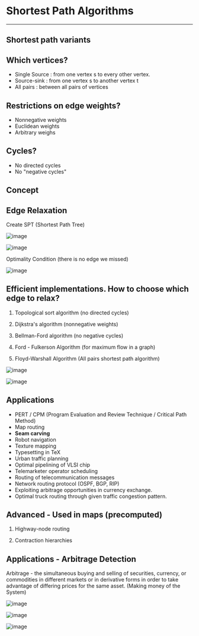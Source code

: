 # Shortest Path Algorithms

---

## Shortest path variants

## Which vertices?

- Single Source : from one vertex s to every other vertex.
- Source-sink : from one vertex s to another vertex t
- All pairs : between all pairs of vertices

## Restrictions on edge weights?

- Nonnegative weights
- Euclidean weights
- Arbitrary weighs

## Cycles?

- No directed cycles
- No "negative cycles"

## Concept

## Edge Relaxation

Create SPT (Shortest Path Tree)

![image](media/Shortest-Path-Algorithms-image1.png)

![image](media/Shortest-Path-Algorithms-image2.png)

Optimality Condition (there is no edge we missed)

![image](media/Shortest-Path-Algorithms-image3.png)

## Efficient implementations. How to choose which edge to relax?

1. Topological sort algorithm (no directed cycles)

2. Dijkstra's algorithm (nonnegative weights)

3. Bellman-Ford algorithm (no negative cycles)

4. Ford - Fulkerson Algorithm (for maximum flow in a graph)

5. Floyd-Warshall Algorithm (All pairs shortest path algorithm)

![image](media/Shortest-Path-Algorithms-image4.png)

![image](media/Shortest-Path-Algorithms-image5.png)

## Applications

- PERT / CPM (Program Evaluation and Review Technique / Critical Path Method)
- Map routing
- **Seam carving**
- Robot navigation
- Texture mapping
- Typesetting in TeX
- Urban traffic planning
- Optimal pipelining of VLSI chip
- Telemarketer operator scheduling
- Routing of telecommunication messages
- Network routing protocol (OSPF, BGP, RIP)
- Exploiting arbitrage opportunities in currency exchange.
- Optimal truck routing through given traffic congestion pattern.

## Advanced - Used in maps (precomputed)

1. Highway-node routing

2. Contraction hierarchies

## Applications - Arbitrage Detection

Arbitrage - the simultaneous buying and selling of securities, currency, or commodities in different markets or in derivative forms in order to take advantage of differing prices for the same asset. (Making money of the System)

![image](media/Shortest-Path-Algorithms-image6.png)

![image](media/Shortest-Path-Algorithms-image7.png)

![image](media/Shortest-Path-Algorithms-image8.png)
